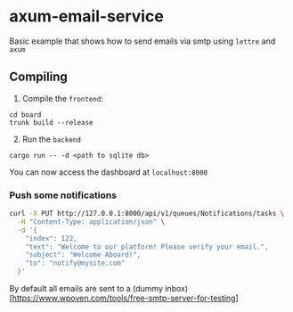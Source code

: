 # axum-email-service

Basic example that shows how to send emails via smtp using `lettre` and `axum`

## Compiling

1. Compile the `frontend`:

```
cd board
trunk build --release
```

2. Run the `backend`

```
cargo run -- -d <path to sqlite db>
```

You can now access the dashboard at `localhost:8000`

### Push some notifications

```sh
curl -X PUT http://127.0.0.1:8000/api/v1/queues/Notifications/tasks \
  -H "Content-Type: application/json" \
  -d '{
    "index": 122,
    "text": "Welcome to our platform! Please verify your email.",
    "subject": "Welcome Aboard!",
    "to": "notify@mysite.com"
  }'
```

By default all emails are sent to a (dummy inbox)[https://www.wpoven.com/tools/free-smtp-server-for-testing]
